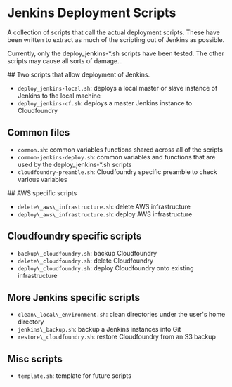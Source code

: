 # Jenkins Deployment Scripts

A collection of scripts that call the actual deployment scripts.  These have been written to extract as much of the scripting out of Jenkins as possible.

Currently, only the deploy\_jenkins-\*.sh scripts have been tested.  The other scripts may cause all sorts of damage...

## Two scripts that allow deployment of Jenkins.

- `deploy_jenkins-local.sh`: deploys a local master or slave instance of Jenkins to the local machine
- `deploy_jenkins-cf.sh`: deploys a master Jenkins instance to Cloudfoundry

## Common files

- `common.sh`: common variables functions shared across all of the scripts
- `common-jenkins-deploy.sh`: common variables and functions that are used by the deploy\_jenkins-\*.sh scripts
- `cloudfoundry-preamble.sh`: Cloudfoundry specific preamble to check various variables

## AWS specific scripts

- `delete\_aws\_infrastructure.sh`: delete AWS infrastructure
- `deploy\_aws\_infrastructure.sh`: deploy AWS infrastructure

## Cloudfoundry specific scripts

- `backup\_cloudfoundry.sh`: backup Cloudfoundry
- `delete\_cloudfoundry.sh`: delete Cloudfoundry
- `deploy\_cloudfoundry.sh`: deploy Cloudfoundry onto existing infrastructure

## More Jenkins specific scripts

- `clean\_local\_environment.sh`: clean directories under the user's home directory
- `jenkins\_backup.sh`: backup a Jenkins instances into Git
- `restore\_cloudfoundry.sh`: restore Cloudfoundry from an S3 backup

## Misc scripts

- `template.sh`: template for future scripts
